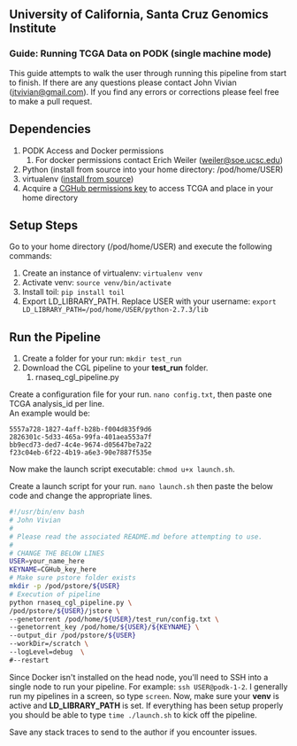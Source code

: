## University of California, Santa Cruz Genomics Institute
### Guide: Running TCGA Data on PODK (single machine mode)

This guide attempts to walk the user through running this pipeline from start to finish. If there are any questions
please contact John Vivian (jtvivian@gmail.com). If you find any errors or corrections please feel free to make a 
pull request.

## Dependencies

1. PODK Access and Docker permissions
    1. For docker permissions contact Erich Weiler (weiler@soe.ucsc.edu)
2. Python (install from source into your home directory: /pod/home/USER)
3. virtualenv ([install from source](http://stackoverflow.com/questions/9348869/how-to-install-virtualenv-without-using-sudo))
4. Acquire a [CGHub permissions key](https://cghub.ucsc.edu/keyfile/keyfile.html) to access TCGA and place in your home directory

## Setup Steps

Go to your home directory (/pod/home/USER) and execute the following commands:

1. Create an instance of virtualenv: `virtualenv venv`
2. Activate venv:  `source venv/bin/activate`
3. Install toil:  `pip install toil`
4. Export LD_LIBRARY_PATH. Replace USER with your username: `export LD_LIBRARY_PATH=/pod/home/USER/python-2.7.3/lib`


## Run the Pipeline

1. Create a folder for your run: `mkdir test_run`
2. Download the CGL pipeline to your **test_run** folder.
    1. rnaseq_cgl_pipeline.py

Create a configuration file for your run.  `nano config.txt`, then paste one TCGA analysis_id per line.  
An example would be:

```
5557a728-1827-4aff-b28b-f004d835f9d6
2826301c-5d33-465a-99fa-401aea553a7f
bb9ecd73-ded7-4c4e-9674-d05647be7a22
f23c04eb-6f22-4b19-a6e3-90e7887f535e
```

Now make the launch script executable: `chmod u+x launch.sh`.

Create a launch script for your run.  `nano launch.sh` then paste the below code and change the appropriate lines.

``` bash
#!/usr/bin/env bash
# John Vivian
#
# Please read the associated README.md before attempting to use.
#
# CHANGE THE BELOW LINES
USER=your_name_here
KEYNAME=CGHub_key_here
# Make sure pstore folder exists
mkdir -p /pod/pstore/${USER}
# Execution of pipeline
python rnaseq_cgl_pipeline.py \
/pod/pstore/${USER}/jstore \
--genetorrent /pod/home/${USER}/test_run/config.txt \
--genetorrent_key /pod/home/${USER}/${KEYNAME} \
--output_dir /pod/pstore/${USER}
--workDir=/scratch \
--logLevel=debug  \
#--restart
```

Since Docker isn't installed on the head node, you'll need to SSH into a single node to run your pipeline. 
For example: `ssh USER@podk-1-2`.  I generally run my pipelines in a screen, so type `screen`.
Now, make sure your **venv** is active and **LD_LIBRARY_PATH** is set.  If everything has been setup properly
you should be able to type `time ./launch.sh` to kick off the pipeline.
 
Save any stack traces to send to the author if you encounter issues.  